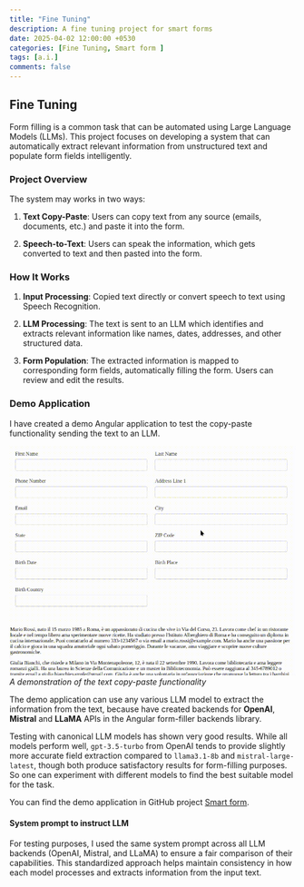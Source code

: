 ```yaml
---
title: "Fine Tuning"
description: A fine tuning project for smart forms
date: 2025-04-02 12:00:00 +0530
categories: [Fine Tuning, Smart form ]
tags: [a.i.]
comments: false
---
```


## Fine Tuning

Form filling is a common task that can be automated using Large Language Models (LLMs). This project focuses on developing a system that can automatically extract relevant information from unstructured text and populate form fields intelligently.

### Project Overview


The system may works in two ways:
1. **Text Copy-Paste**: Users can copy text from any source (emails, documents, etc.) and paste it into the form.

2. **Speech-to-Text**: Users can speak the information, which gets converted to text and then pasted into the form.

### How It Works 

1. **Input Processing**: Copied text directly or convert speech to text using Speech Recognition.  

2. **LLM Processing**: The text is sent to an LLM which identifies and extracts relevant information like names, dates, addresses, and other structured data.  

3. **Form Population**: The extracted information is mapped to corresponding form fields, automatically filling the form. Users can review and edit the results.

### Demo Application

I have created a demo Angular application to test the copy-paste functionality sending the text to an LLM.


![Text Copy-Paste Demo](/assets/images/smartform.gif)
_A demonstration of the text copy-paste functionality_


The demo application can use any various LLM model to extract the information from the text, because have created backends for **OpenAI**, **Mistral** and **LLaMA** APIs in the Angular form-filler backends library.

Testing with canonical LLM models has shown very good results. While all models perform well, `gpt-3.5-turbo` from OpenAI tends to provide slightly more accurate field extraction compared to `llama3.1-8b` and `mistral-large-latest`, though both produce satisfactory results for form-filling purposes. So one can experiment with different models to find the best suitable model for the task.

You can find the demo application in GitHub project  [Smart form](https://github.com/Bigghis/smart-form).

#### System prompt to instruct LLM

For testing purposes, I used the same system prompt across all LLM backends (OpenAI, Mistral, and LLaMA) to ensure a fair comparison of their capabilities. This standardized approach helps maintain consistency in how each model processes and extracts information from the input text.






